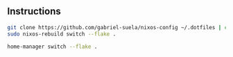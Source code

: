 ## Instructions

```bash
git clone https://github.com/gabriel-suela/nixos-config ~/.dotfiles | cd ~/.dotfiles
sudo nixos-rebuild switch --flake .
```

```bash
home-manager switch --flake .
```

